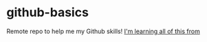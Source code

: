 # github-basics
Remote repo to help me   my  Github skills!
[I'm learning all of this from](http://lynda.com)
